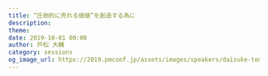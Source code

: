 ```yaml
---
title: “圧倒的に売れる価値”を創造する為に
description: 
theme: 
date: 2019-10-01 00:00
author: 戸松 大輔
category: sessions
og_image_url: https://2019.pmconf.jp/assets/images/speakers/daisuke-tomatsu.png
---
```


